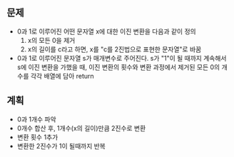 ## 문제
- 0과 1로 이루어진 어떤 문자열 x에 대한 이진 변환을 다음과 같이 정의
  1. x의 모든 0을 제거
  2. x의 길이를 c라고 하면, x를 "c를 2진법으로 표현한 문자열"로 바꿈
- 0과 1로 이루어진 문자열 s가 매개변수로 주어진다. s가 "1"이 될 때까지 계속해서 s에 이진 변환을 가했을 때, 이진 변환의 횟수와 변환 과정에서 제거된 모든 0의 개수를 각각 배열에 담아 return

## 계획
- 0과 1개수 파악
- 0개수 합산 후, 1개수(x의 길이)만큼 2진수로 변환
- 변환 횟수 1추가
- 변환한 2진수가 1이 될때까지 반복